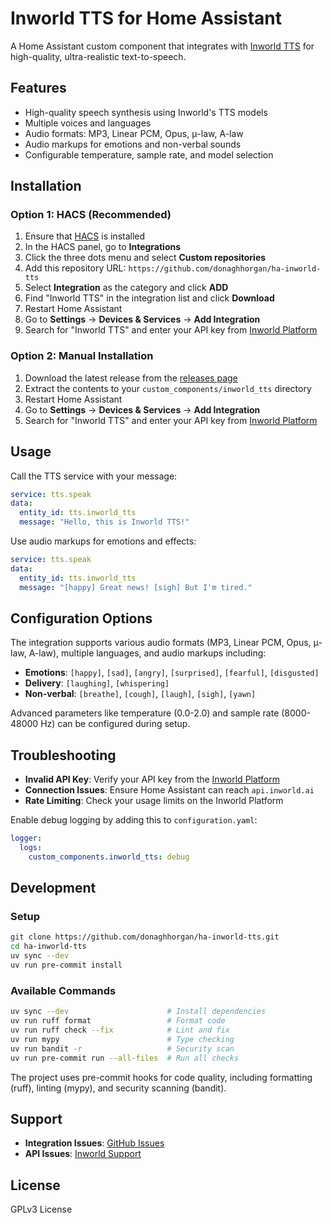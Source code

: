 # Inworld TTS for Home Assistant

A Home Assistant custom component that integrates with
[Inworld TTS](https://inworld.ai/tts) for high-quality, ultra-realistic
text-to-speech.

## Features

- High-quality speech synthesis using Inworld's TTS models
- Multiple voices and languages
- Audio formats: MP3, Linear PCM, Opus, μ-law, A-law
- Audio markups for emotions and non-verbal sounds
- Configurable temperature, sample rate, and model selection

## Installation

### Option 1: HACS (Recommended)

1. Ensure that [HACS](https://hacs.xyz/) is installed
2. In the HACS panel, go to **Integrations**
3. Click the three dots menu and select **Custom repositories**
4. Add this repository URL: `https://github.com/donaghhorgan/ha-inworld-tts`
5. Select **Integration** as the category and click **ADD**
6. Find "Inworld TTS" in the integration list and click **Download**
7. Restart Home Assistant
8. Go to **Settings** → **Devices & Services** → **Add Integration**
9. Search for "Inworld TTS" and enter your API key from [Inworld Platform](https://platform.inworld.ai/)

### Option 2: Manual Installation

1. Download the latest release from the [releases page](https://github.com/donaghhorgan/ha-inworld-tts/releases)
2. Extract the contents to your `custom_components/inworld_tts` directory
3. Restart Home Assistant
4. Go to **Settings** → **Devices & Services** → **Add Integration**
5. Search for "Inworld TTS" and enter your API key from [Inworld Platform](https://platform.inworld.ai/)

## Usage

Call the TTS service with your message:

```yaml
service: tts.speak
data:
  entity_id: tts.inworld_tts
  message: "Hello, this is Inworld TTS!"
```

Use audio markups for emotions and effects:

```yaml
service: tts.speak
data:
  entity_id: tts.inworld_tts
  message: "[happy] Great news! [sigh] But I'm tired."
```

## Configuration Options

The integration supports various audio formats (MP3, Linear PCM, Opus,
μ-law, A-law), multiple languages, and audio markups including:

- **Emotions**: `[happy]`, `[sad]`, `[angry]`, `[surprised]`, `[fearful]`, `[disgusted]`
- **Delivery**: `[laughing]`, `[whispering]`
- **Non-verbal**: `[breathe]`, `[cough]`, `[laugh]`, `[sigh]`, `[yawn]`

Advanced parameters like temperature (0.0-2.0) and sample rate
(8000-48000 Hz) can be configured during setup.

## Troubleshooting

- **Invalid API Key**: Verify your API key from the [Inworld Platform](https://platform.inworld.ai/)
- **Connection Issues**: Ensure Home Assistant can reach `api.inworld.ai`
- **Rate Limiting**: Check your usage limits on the Inworld Platform

Enable debug logging by adding this to `configuration.yaml`:

```yaml
logger:
  logs:
    custom_components.inworld_tts: debug
```

## Development

### Setup

```bash
git clone https://github.com/donaghhorgan/ha-inworld-tts.git
cd ha-inworld-tts
uv sync --dev
uv run pre-commit install
```

### Available Commands

```bash
uv sync --dev                      # Install dependencies
uv run ruff format                 # Format code
uv run ruff check --fix            # Lint and fix
uv run mypy                        # Type checking
uv run bandit -r                   # Security scan
uv run pre-commit run --all-files  # Run all checks
```

The project uses pre-commit hooks for code quality, including formatting
(ruff), linting (mypy), and security scanning (bandit).

## Support

- **Integration Issues**: [GitHub Issues](https://github.com/donaghhorgan/ha-inworld-tts/issues)
- **API Issues**: [Inworld Support](https://inworld.ai/support)

## License

GPLv3 License
